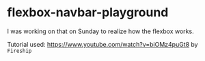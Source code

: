 # flexbox-navbar-playground

I was working on that on Sunday to realize how the flexbox works. 

Tutorial used: https://www.youtube.com/watch?v=biOMz4puGt8 by `Fireship`
